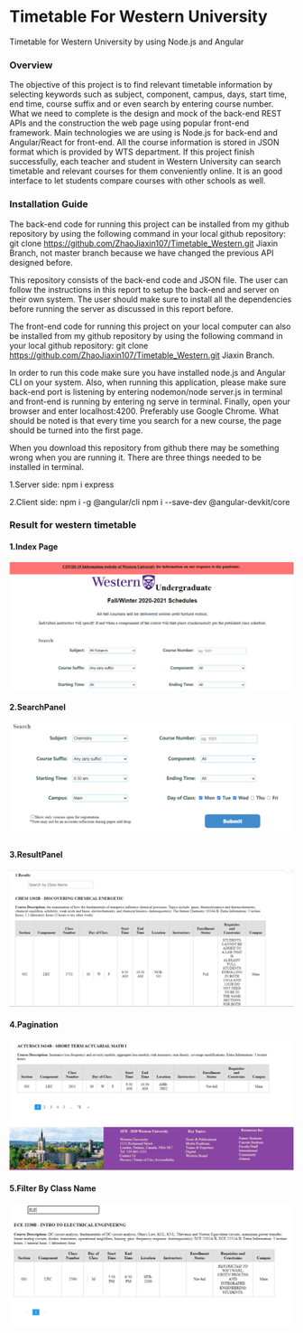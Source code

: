 # Timetable For Western University
Timetable for Western University by using Node.js and Angular

### Overview

The objective of this project is to find relevant timetable information by selecting keywords such as subject, component, campus, days, start time, end time, course suffix 
and or even search by entering course number. What we need to complete is the design and mock of the back-end REST APIs and the construction the web page using popular 
front-end framework. Main technologies we are using is Node.js for back-end and Angular/React for front-end. All the course information is stored in JSON format which is
provided by WTS department. If this project finish successfully, each teacher and student in Western University can search timetable and relevant courses for them 
conveniently online. It is an good interface to let students compare courses with other schools as well.

### Installation Guide
The back-end code for running this project can be installed from my github repository by using the following command in your local github repository:
git clone https://github.com/ZhaoJiaxin107/Timetable_Western.git Jiaxin Branch, not master branch because we have changed the previous API designed before.

This repository consists of the back-end code and JSON file. The user can follow the instructions in this report to setup the back-end and server on their own system. The user should make sure to install all the dependencies before running the server as discussed in this report before. 

The front-end code for running this project on your local computer can also be installed from my github repository by using the following command in your local github repository:
git clone https://github.com/ZhaoJiaxin107/Timetable_Western.git Jiaxin Branch.

In order to run this code make sure you have installed node.js and Angular CLI on your system. Also, when running this application, please make sure back-end port is listening by entering nodemon/node server.js in terminal and front-end is running by entering ng serve in terminal. Finally, open your browser and enter localhost:4200. Preferably use Google Chrome. What should be noted is that every time you search for a new course, the page should be turned into the first page.  

When you download this repository from github there may be something wrong when you are running it. There are three things needed to be installed in terminal.

1.Server side: npm i express 

2.Client side: npm i -g @angular/cli
               npm i --save-dev @angular-devkit/core

### Result for western timetable
#### 1.Index Page
![Image text](https://github.com/ZhaoJiaxin107/Timetable_Western/blob/main/IndexPage.png)
#### 2.SearchPanel
![Image text](https://github.com/ZhaoJiaxin107/Timetable_Western/blob/main/SearchPanel.png)
#### 3.ResultPanel
![Image text](https://github.com/ZhaoJiaxin107/Timetable_Western/blob/main/ResultPanel.png)
#### 4.Pagination
![Image text](https://github.com/ZhaoJiaxin107/Timetable_Western/blob/main/Pagination.png)
#### 5.Filter By Class Name
![Image text](https://github.com/ZhaoJiaxin107/Timetable_Western/blob/main/Filter.png)
